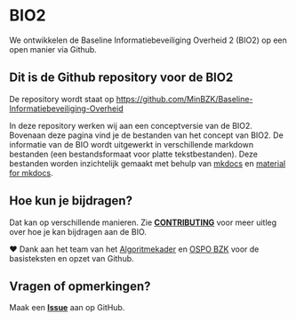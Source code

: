 # BIO2
We ontwikkelen de Baseline Informatiebeveiliging Overheid 2 (BIO2) op een open manier via Github.

## Dit is de Github repository voor de BIO2
De repository wordt staat op <https://github.com/MinBZK/Baseline-Informatiebeveiliging-Overheid>

In deze repository werken wij aan een conceptversie van de BIO2. Bovenaan deze pagina vind je de bestanden van het concept van BIO2. De informatie van de BIO wordt uitgewerkt in verschillende markdown bestanden (een bestandsformaat voor platte tekstbestanden). Deze bestanden worden inzichtelijk gemaakt met behulp van [mkdocs](https://www.mkdocs.org/) en [material for mkdocs](https://squidfunk.github.io/mkdocs-material/).

## Hoe kun je bijdragen?
Dat kan op verschillende manieren. Zie [__CONTRIBUTING__](https://github.com/MinBZK/Baseline-Informatiebeveiliging-Overheid/blob/main/CONTRIBUTING.md) voor meer uitleg over hoe je kan bijdragen aan de BIO.

❤️ Dank aan het team van het [Algoritmekader](https://github.com/MinBZK/Algoritmekader/) en [OSPO BZK](https://www.digitaleoverheid.nl/nieuws/bzk-richt-open-source-program-office-op/) voor de basisteksten en opzet van Github.

## Vragen of opmerkingen?
Maak een [__Issue__](https://github.com/MinBZK/Baseline-Informatiebeveiliging-Overheid/issues) aan op GitHub. 
